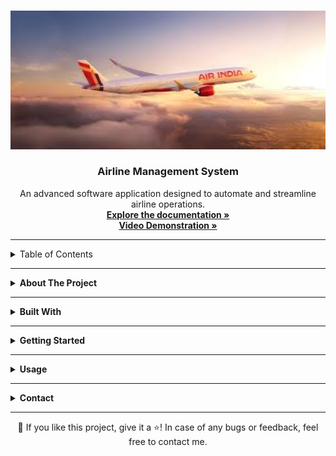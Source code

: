 <!-- Improved compatibility of back to top link -->
<a id="readme-top"></a>

<!-- PROJECT LOGO -->
<br />
<div align="center">
  <img src="/coverimage.jpeg" alt="Airline Management System Logo" width="600">
  <h3 align="center">Airline Management System</h3>
  <p align="center">
    An advanced software application designed to automate and streamline airline operations.
    <br />
    <a href="https://drive.google.com/file/d/1qYvdLZSJQP73nDsnra9D96X2YBksIoWI/view?usp=sharing"><strong>Explore the documentation »</strong></a>
    <br />
    <a href="https://drive.google.com/file/d/1tP3LpOuq9oVjJ5IHTt3EekR550bA1q01/view?usp=sharing"><strong>Video Demonstration »</strong></a>
    <br />
  </p>
</div>

---

<!-- TABLE OF CONTENTS -->
<details>
  <summary>Table of Contents</summary>
  <ol>
    <li><a href="#about-the-project">About The Project</a></li>
    <li><a href="#built-with">Built With</a></li>
    <li>
      <a href="#getting-started">Getting Started</a>
    </li>
    <li><a href="#usage">Usage</a></li>
    <li><a href="#contact">Contact</a></li>
  </ol>
</details>

---

<!-- ABOUT THE PROJECT -->
<a id="about-the-project"></a>
<details>
  <summary><strong>About The Project</strong></summary>
  <p>
    The <strong>Airline Management System</strong> simplifies and automates airline operations by providing a comprehensive solution for managing:
    <ul>
      <li><strong>Passenger Information</strong>: Adding, updating, and deleting passenger records.</li>
      <li><strong>Flight Scheduling</strong>: Managing flight schedules and details.</li>
      <li><strong>Reservation System</strong>: Booking, modifying, and canceling tickets.</li>
      <li><strong>Employee Management</strong>: Monitoring employee roles and schedules.</li>
      <li><strong>Data Analytics</strong>: Generating operational and revenue insights.</li>
    </ul>
    This project is built to ensure reliability, scalability, and ease of use for administrators and users alike.
  </p>
</details>

---

<!-- BUILT WITH -->
<a id="built-with"></a>
<details>
  <summary><strong>Built With</strong></summary>
  <ul>
    <li><strong>Java Core</strong>: Backend logic.</li>
    <li><strong>Java Swing</strong>: User Interface.</li>
    <li><strong>MySQL</strong>: Database management.</li>
    <li><strong>NetBeans IDE</strong>: Development environment.</li>
  </ul>
</details>

---

<!-- GETTING STARTED -->
<a id="getting-started"></a>
<details>
  <summary><strong>Getting Started</strong></summary>
  <p>Follow the steps below to set up and run the Airline Management System on your local machine.</p>

  <details>
    <summary><strong>Prerequisites</strong></summary>
    <ul>
      <li><strong>Java Development Kit (JDK)</strong>: Version 8 or higher.</li>
      <li><strong>NetBeans IDE</strong>: For building and running the project.</li>
      <li><strong>MySQL</strong>: For database management.</li>
      <li><strong>MySQL Connector for Java</strong>: JDBC driver to connect Java with MySQL.</li>
    </ul>
  </details>

  <details>
    <summary><strong>Installation</strong></summary>
    <ol>
      <li>Clone the Repository:
      <pre><code class="bash">git clone https://github.com/yourusername/airline-management-system.git
cd airline-management-system</code></pre></li>
      <li>Set Up MySQL Database:
        <ul>
          <li>Open MySQL Workbench or another database tool.</li>
          <li>Create a new database.</li>
          <li>Import the provided SQL file (`airline_management.sql`) to initialize the schema and data.</li>
        </ul>
      </li>
      <li>Configure Database Connection:
      <pre><code class="java">String url = "jdbc:mysql://localhost:3306/your_database_name";
String user = "your_username";
String password = "your_password";</code></pre></li>
      <li>Run the Project:
        <ul>
          <li>Open the project in NetBeans.</li>
          <li>Build and run the application.</li>
        </ul>
      </li>
    </ol>
  </details>
</details>

---

<!-- USAGE -->
<a id="usage"></a>
<details>
  <summary><strong>Usage</strong></summary>
  <ol>
    <li><strong>Login</strong>: Authenticate using admin credentials.</li>
    <li><strong>Passenger Management</strong>: Add, update, or delete passenger details.</li>
    <li><strong>Flight Scheduling</strong>: Create and manage flight details.</li>
    <li><strong>Reservation System</strong>: Book, modify, or cancel tickets.</li>
    <li><strong>Employee Management</strong>: Manage staff details and shifts.</li>
    <li><strong>Reports</strong>: Generate operational and revenue reports.</li>
  </ol>
</details>

---

<!-- CONTACT -->
<a id="contact"></a>
<details>
  <summary><strong>Contact</strong></summary>
  <p>
    <strong>Developer</strong>: Madhav<br>
    📧 <strong>Email</strong>: <a href="mailto:madhav.c9@hotmail.com">madhav.c9@hotmail.com</a><br>
    🔗 <strong>GitHub</strong>: <a href="https://github.com/madhavc9">https://github.com/madhavc9</a><br>
    🔗 <strong>LinkedIn</strong>: <a href="https://www.linkedin.com/in/madhav-choudhary-015124216/">https://linkedin.com/in/madhav-choudhary</a><br>
  </p>
</details>

---

<!-- FOOTER -->
<div align="center">
  💙 If you like this project, give it a ⭐! In case of any bugs or feedback, feel free to contact me.
</div>
